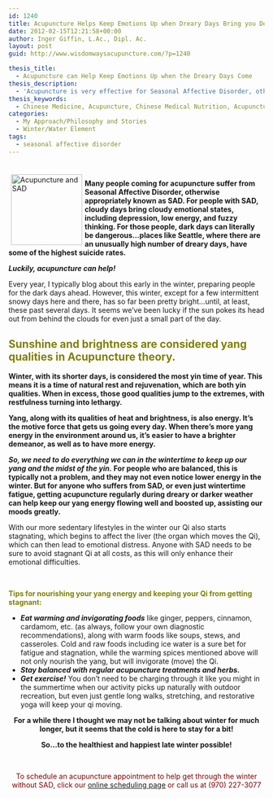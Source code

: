 ```yaml
---
id: 1240
title: Acupuncture Helps Keep Emotions Up when Dreary Days Bring you Down
date: 2012-02-15T12:21:58+00:00
author: Inger Giffin, L.Ac., Dipl. Ac.
layout: post
guid: http://www.wisdomwaysacupuncture.com/?p=1240

thesis_title:
  - Acupuncture can Help Keep Emotions Up when the Dreary Days Come
thesis_description:
  - 'Acupuncture is very effective for Seasonal Affective Disorder, otherwise appropriately known as SAD. Schedule appointments when shorter days hit. '
thesis_keywords:
  - Chinese Medicine, Acupuncture, Chinese Medical Nutrition, Acupuncture Fort Collins, Fort Collins Acupuncture, Acupuncture and SAD
categories:
  - My Approach/Philosophy and Stories
  - Winter/Water Element
tags:
  - seasonal affective disorder
---
```

<div>
  <strong> </strong>
</div>

<img src="https://origin.ih.constantcontact.com/fs085/1102844965003/img/102.jpg" alt="Acupuncture and SAD" width="140" height="139" align="left" border="0" hspace="5" vspace="5" />

**Many people coming for acupuncture suffer from Seasonal Affective Disorder, otherwise appropriately known as SAD. For people with SAD, cloudy days bring cloudy emotional states, including depression, low energy, and fuzzy thinking. For those people, dark days can literally be dangerous&#8230;places like Seattle, where there are an unusually high number of dreary days, have some of the highest suicide rates.** 

**_Luckily, acupuncture can help!_**

Every year, I typically blog about this early in the winter, preparing people for the dark days ahead. However, this winter, except for a few intermittent snowy days here and there, has so far been pretty bright&#8230;until, at least, these past several days. It seems we&#8217;ve been lucky if the sun pokes its head out from behind the clouds for even just a small part of the day.

## **<span style="color: #808000;">Sunshine and brightness are considered yang qualities in Acupuncture theory.</span>** 

**Winter, with its shorter days, is considered the most yin time of year. This means it is a time of natural rest and rejuvenation, which are both yin qualities. When in excess, those good qualities jump to the extremes, with restfulness turning into lethargy.**

**Yang, along with its qualities of heat and brightness, is also energy. It&#8217;s the motive force that gets us going every day. When there&#8217;s more yang energy in the environment around us, it&#8217;s easier to have a brighter demeanor, as well as to have more energy.**

**_So, we need to do everything we can in the wintertime to keep up our yang and the midst of the yin._ For people who are balanced, this is typically not a problem, and they may not even notice lower energy in the winter. But for anyone who suffers from SAD, or even just wintertime fatigue, getting acupuncture regularly during dreary or darker weather can help keep our yang energy flowing well and boosted up, assisting our moods greatly.**

With our more sedentary lifestyles in the winter our Qi also starts stagnating, which begins to affect the liver (the organ which moves the Qi), which can then lead to emotional distress. Anyone with SAD needs to be sure to avoid stagnant Qi at all costs, as this will only enhance their emotional difficulties.

&nbsp;

<span style="color: #808000;"><strong>Tips for nourishing your yang energy and keeping your Qi from getting stagnant:</strong></span>

  * _**Eat warming and invigorating foods**_ like ginger, peppers, cinnamon, cardamom, etc. (as always, follow your own diagnostic recommendations), along with warm foods like soups, stews, and casseroles. Cold and raw foods including ice water is a sure bet for fatigue and stagnation, while the warming spices mentioned above will not only nourish the yang, but will invigorate (move) the Qi.
  * _**Stay balanced with regular acupuncture treatments and herbs.**_
  * _**Get exercise!**_ You don&#8217;t need to be charging through it like you might in the summertime when our activity picks up naturally with outdoor recreation, but even just gentle long walks, stretching, and restorative yoga will keep your qi moving.

<p style="text-align: center;">
  <strong>For a while there I thought we may not be talking about winter for much longer, but it seems that the cold is here to stay for a bit!</strong>
</p>

<p style="text-align: center;">
  <strong>So&#8230;to the healthiest and happiest late winter possible!</strong>
</p>

&nbsp;

<p style="text-align: center;">
  <span style="color: #800000;">To schedule an acupuncture appointment to help get through the winter without SAD, click our <a href="http://www.wisdomwaysacupuncture.com/acupuncture-appointment-scheduling/">online scheduling page</a> or call us at (970) 227-3077</span>
</p>